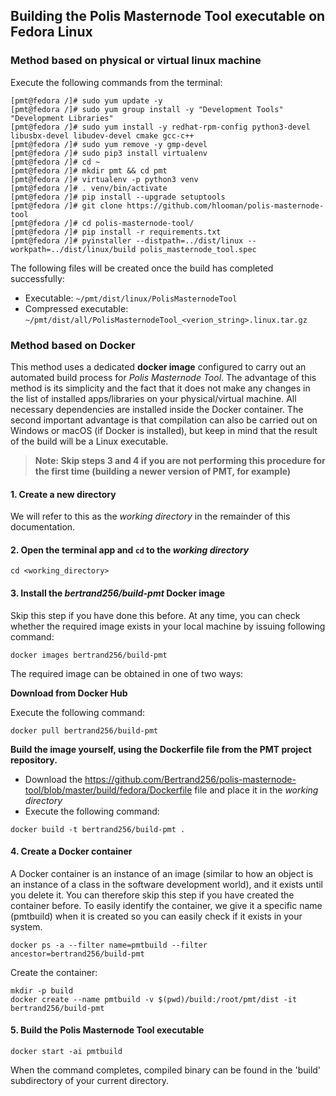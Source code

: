 ## Building the Polis Masternode Tool executable on Fedora Linux

### Method based on physical or virtual linux machine

Execute the following commands from the terminal:

```
[pmt@fedora /]# sudo yum update -y
[pmt@fedora /]# sudo yum group install -y "Development Tools" "Development Libraries"
[pmt@fedora /]# sudo yum install -y redhat-rpm-config python3-devel libusbx-devel libudev-devel cmake gcc-c++
[pmt@fedora /]# sudo yum remove -y gmp-devel
[pmt@fedora /]# sudo pip3 install virtualenv
[pmt@fedora /]# cd ~
[pmt@fedora /]# mkdir pmt && cd pmt
[pmt@fedora /]# virtualenv -p python3 venv
[pmt@fedora /]# . venv/bin/activate
[pmt@fedora /]# pip install --upgrade setuptools
[pmt@fedora /]# git clone https://github.com/hlooman/polis-masternode-tool
[pmt@fedora /]# cd polis-masternode-tool/
[pmt@fedora /]# pip install -r requirements.txt
[pmt@fedora /]# pyinstaller --distpath=../dist/linux --workpath=../dist/linux/build polis_masternode_tool.spec
```

The following files will be created once the build has completed successfully:
* Executable: `~/pmt/dist/linux/PolisMasternodeTool`
* Compressed executable: `~/pmt/dist/all/PolisMasternodeTool_<verion_string>.linux.tar.gz`


### Method based on Docker

This method uses a dedicated **docker image** configured to carry out an automated build process for *Polis Masternode Tool*. The advantage of this method is its simplicity and the fact that it does not make any changes in the list of installed apps/libraries on your physical/virtual machine. All necessary dependencies are installed inside the Docker container. The second important advantage is that compilation can also be carried out on Windows or macOS (if Docker is installed), but keep in mind that the result of the build will be a Linux executable.

> **Note: Skip steps 3 and 4 if you are not performing this procedure for the first time (building a newer version of PMT, for example)**

#### 1. Create a new directory
We will refer to this as the *working directory* in the remainder of this documentation.

#### 2. Open the terminal app and `cd` to the *working directory*

```
cd <working_directory>
```

#### 3. Install the *bertrand256/build-pmt* Docker image

Skip this step if you have done this before. At any time, you can check whether the required image exists in your local machine by issuing following command:

```
docker images bertrand256/build-pmt
```

The required image can be obtained in one of two ways:

**Download from Docker Hub**

Execute the following command:

```
docker pull bertrand256/build-pmt
```

**Build the image yourself, using the Dockerfile file from the PMT project repository.**

* Download the https://github.com/Bertrand256/polis-masternode-tool/blob/master/build/fedora/Dockerfile file and place it in the *working directory*
* Execute the following command:
```
docker build -t bertrand256/build-pmt .
```

#### 4. Create a Docker container

A Docker container is an instance of an image (similar to how an object is an instance of a class in the software development world), and it exists until you delete it. You can therefore skip this step if you have created the container before. To easily identify the container, we give it a specific name (pmtbuild) when it is created so you can easily check if it exists in your system.

```
docker ps -a --filter name=pmtbuild --filter ancestor=bertrand256/build-pmt
```
Create the container:

```
mkdir -p build
docker create --name pmtbuild -v $(pwd)/build:/root/pmt/dist -it bertrand256/build-pmt
```

#### 5. Build the Polis Masternode Tool executable

```
docker start -ai pmtbuild
```

When the command completes, compiled binary can be found in the 'build' subdirectory of your current directory.
